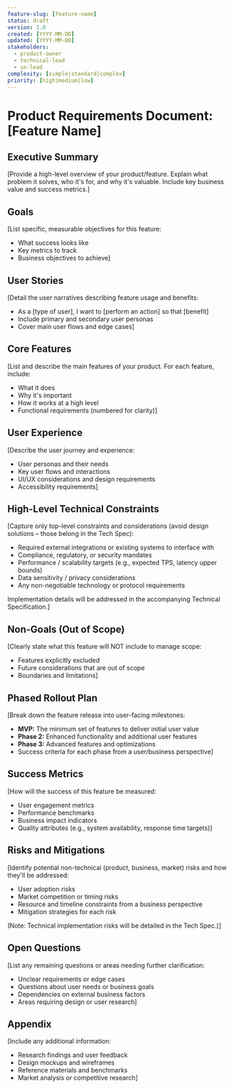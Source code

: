 ```yaml
---
feature-slug: [feature-name]
status: draft
version: 1.0
created: [YYYY-MM-DD]
updated: [YYYY-MM-DD]
stakeholders:
  - product-owner
  - technical-lead
  - ux-lead
complexity: [simple|standard|complex]
priority: [high|medium|low]
---
```


# Product Requirements Document: [Feature Name]

## Executive Summary

[Provide a high-level overview of your product/feature. Explain what problem it solves, who it's for, and why it's valuable. Include key business value and success metrics.]

## Goals

[List specific, measurable objectives for this feature:

- What success looks like
- Key metrics to track
- Business objectives to achieve]

## User Stories

[Detail the user narratives describing feature usage and benefits:

- As a [type of user], I want to [perform an action] so that [benefit]
- Include primary and secondary user personas
- Cover main user flows and edge cases]

## Core Features

[List and describe the main features of your product. For each feature, include:

- What it does
- Why it's important
- How it works at a high level
- Functional requirements (numbered for clarity)]

## User Experience

[Describe the user journey and experience:

- User personas and their needs
- Key user flows and interactions
- UI/UX considerations and design requirements
- Accessibility requirements]

## High-Level Technical Constraints

[Capture only top-level constraints and considerations (avoid design solutions – those belong in the Tech Spec):

- Required external integrations or existing systems to interface with
- Compliance, regulatory, or security mandates
- Performance / scalability targets (e.g., expected TPS, latency upper bounds)
- Data sensitivity / privacy considerations
- Any non-negotiable technology or protocol requirements

Implementation details will be addressed in the accompanying Technical Specification.]

## Non-Goals (Out of Scope)

[Clearly state what this feature will NOT include to manage scope:

- Features explicitly excluded
- Future considerations that are out of scope
- Boundaries and limitations]

## Phased Rollout Plan

[Break down the feature release into user-facing milestones:

- **MVP:** The minimum set of features to deliver initial user value
- **Phase 2:** Enhanced functionality and additional user features
- **Phase 3:** Advanced features and optimizations
- Success criteria for each phase from a user/business perspective]

## Success Metrics

[How will the success of this feature be measured:

- User engagement metrics
- Performance benchmarks
- Business impact indicators
- Quality attributes (e.g., system availability, response time targets)]

## Risks and Mitigations

[Identify potential non-technical (product, business, market) risks and how they'll be addressed:

- User adoption risks
- Market competition or timing risks
- Resource and timeline constraints from a business perspective
- Mitigation strategies for each risk

(Note: Technical implementation risks will be detailed in the Tech Spec.)]

## Open Questions

[List any remaining questions or areas needing further clarification:

- Unclear requirements or edge cases
- Questions about user needs or business goals
- Dependencies on external business factors
- Areas requiring design or user research]

## Appendix

[Include any additional information:

- Research findings and user feedback
- Design mockups and wireframes
- Reference materials and benchmarks
- Market analysis or competitive research]
